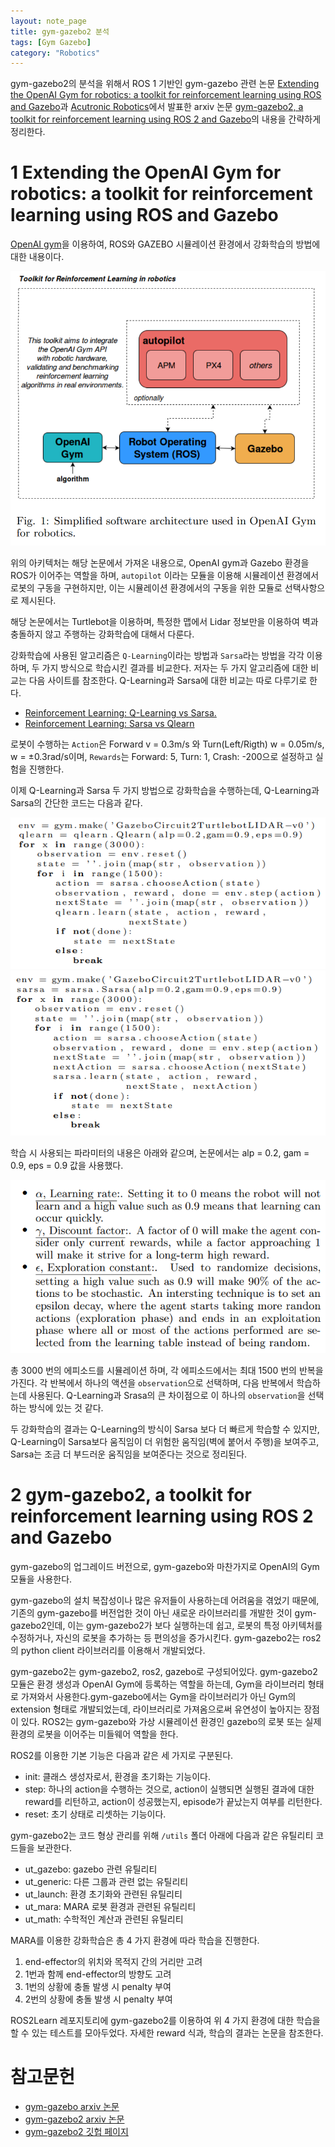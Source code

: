 ```yaml
---
layout: note_page
title: gym-gazebo2 분석
tags: [Gym Gazebo]
category: "Robotics"
---
```


gym-gazebo2의 분석을 위해서 ROS 1 기반인 gym-gazebo 관련 논문 [Extending the OpenAI Gym for robotics: a toolkit for reinforcement learning using ROS and Gazebo](https://arxiv.org/pdf/1608.05742.pdf)과 [Acutronic Robotics](https://acutronicrobotics.com/)에서 발표한 arxiv 논문 [gym-gazebo2, a toolkit for reinforcement learning using ROS 2 and Gazebo](https://arxiv.org/pdf/1903.06278.pdf)의 내용을 간략하게 정리한다.

# 1 Extending the OpenAI Gym for robotics: a toolkit for reinforcement learning using ROS and Gazebo

[OpenAI gym](https://www.gymlibrary.dev/)을 이용하여, ROS와 GAZEBO 시뮬레이션 환경에서 강화학습의 방법에 대한 내용이다.

<img src="/assets/img/posts/230304_gym_gazebo_architecture.png">

위의 아키텍처는 해당 논문에서 가져온 내용으로, OpenAI gym과 Gazebo 환경을 ROS가 이어주는 역할을 하며, `autopilot` 이라는 모듈을 이용해 시뮬레이션 환경에서 로봇의 구동을 구현하지만, 이는 시뮬레이션 환경에서의 구동을 위한 모듈로 선택사항으로 제시된다.

해당 논문에서는 Turtlebot을 이용하며, 특정한 맵에서 Lidar 정보만을 이용하여 벽과 충돌하지 않고 주행하는 강화학습에 대해서 다룬다.

강화학습에 사용된 알고리즘은 `Q-Learning`이라는 방법과 `Sarsa`라는 방법을 각각 이용하며, 두 가지 방식으로 학습시킨 결과를 비교한다. 저자는 두 가지 알고리즘에 대한 비교는 다음 사이트를 참조한다. Q-Learning과 Sarsa에 대한 비교는 따로 다루기로 한다.

* [Reinforcement Learning: Q-Learning vs Sarsa.](http://www.cse.unsw.edu.au/~cs9417ml/RL1/algorithms.html)
* [Reinforcement Learning: Sarsa vs Qlearn](https://studywolf.wordpress.com/2013/07/01/reinforcement-learning-sarsa-vs-q-learning/)

로봇이 수행하는 `Action`은 Forward v = 0.3m/s 와 Turn(Left/Rigth) w = 0.05m/s, w = $\pm$0.3rad/s이며, `Rewards`는 Forward: 5, Turn: 1, Crash: -200으로 설정하고 실험을 진행한다.

이제 Q-Learning과 Sarsa 두 가지 방법으로 강화학습을 수행하는데, Q-Learning과 Sarsa의 간단한 코드는 다음과 같다.

<img src="/assets/img/posts/230304_gym_gazebo_qlearning.png">
<img src="/assets/img/posts/230304_gym_gazebo_sarsa.png">

학습 시 사용되는 파라미터의 내용은 아래와 같으며, 논문에서는 alp = 0.2, gam = 0.9, eps = 0.9 값을 사용했다.

<img src="/assets/img/posts/230304_gym_gazebo_learning_parameters.png">

총 3000 번의 에피소드를 시뮬레이션 하며, 각 에피소드에서는 최대 1500 번의 반복을 가진다. 각 반복에서 하나의 액션을 `observation`으로 선택하며, 다음 반복에서 학습하는데 사용된다. Q-Learning과 Srasa의 큰 차이점으로 이 하나의 `observation`을 선택하는 방식에 있는 것 같다.

두 강화학습의 결과는 Q-Learning의 방식이 Sarsa 보다 더 빠르게 학습할 수 있지만, Q-Learning이 Sarsa보다 움직임이 더 위험한 움직임(벽에 붙어서 주행)을 보여주고, Sarsa는 조금 더 부드러운 움직임을 보여준다는 것으로 정리된다.

# 2 gym-gazebo2, a toolkit for reinforcement learning using ROS 2 and Gazebo

gym-gazebo의 업그레이드 버전으로, gym-gazebo와 마찬가지로 OpenAI의 Gym 모듈을 사용한다.

gym-gazebo의 설치 복잡성이나 많은 유저들이 사용하는데 어려움을 겪었기 때문에, 기존의 gym-gazebo를 버전업한 것이 아닌 새로운 라이브러리를 개발한 것이 gym-gazebo2인데, 이는 gym-gazebo2가 보다 실행하는데 쉽고, 로봇의 특정 아키텍처를 수정하거나, 자신의 로봇을 추가하는 등 편의성을 증가시킨다. gym-gazebo2는 ros2의 python client 라이브러리를 이용해서 개발되었다.

gym-gazebo2는 gym-gazebo2, ros2, gazebo로 구성되어있다. gym-gazebo2 모듈은 환경 생성과 OpenAI Gym에 등록하는 역할을 하는데, Gym을 라이브러리 형태로 가져와서 사용한다.gym-gazebo에서는 Gym을 라이브러리가 아닌 Gym의 extension 형태로 개발되었는데, 라이브러리로 가져옴으로써 유연성이 높아지는 장점이 있다. ROS2는 gym-gazebo와 가상 시뮬레이션 환경인 gazebo의 로봇 또는 실제 환경의 로봇을 이어주는 미들웨어 역할을 한다.

ROS2를 이용한 기본 기능은 다음과 같은 세 가지로 구분된다.
- init: 클래스 생성자로서, 환경을 초기화는 기능이다. 
- step: 하나의 action을 수행하는 것으로, action이 실행되면 실행된 결과에 대한 reward를 리턴하고, action이 성공했는지, episode가 끝났는지 여부를 리턴한다.
- reset: 초기 상태로 리셋하는 기능이다.

gym-gazebo2는 코드 형상 관리를 위해 `/utils` 폴더 아래에 다음과 같은 유틸리티 코드들을 보관한다.
- ut_gazebo: gazebo 관련 유틸리티
- ut_generic: 다른 그룹과 관련 없는 유틸리티
- ut_launch: 환경 초기화와 관련된 유틸리티
- ut_mara: MARA 로봇 환경과 관련된 유틸리티
- ut_math: 수학적인 계산과 관련된 유틸리티

MARA를 이용한 강화학습은 총 4 가지 환경에 따라 학습을 진행한다.
1. end-effector의 위치와 목적지 간의 거리만 고려
2. 1번과 함께 end-effector의 방향도 고려
3. 1번의 상황에 충돌 발생 시 penalty 부여
4. 2번의 상황에 충돌 발생 시 penalty 부여

ROS2Learn 레포지토리에 gym-gazebo2를 이용하여 위 4 가지 환경에 대한 학습을 할 수 있는 테스트를 모아두었다. 자세한 reward 식과, 학습의 결과는 논문을 참조한다.

# 참고문헌

- [gym-gazebo arxiv 논문](https://arxiv.org/pdf/1608.05742.pdf)
- [gym-gazebo2 arxiv 논문](https://arxiv.org/pdf/1903.06278.pdf)
- [gym-gazebo2 깃헙 페이지](https://github.com/AcutronicRobotics/gym-gazebo2)
